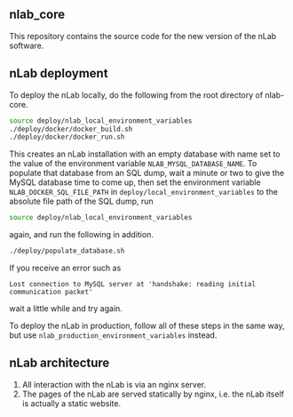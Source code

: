 nlab_core
---------

This repository contains the source code for the new version of the
nLab software.

nLab deployment
---------------

To deploy the nLab locally, do the following from the root directory of
nlab-core.

```bash
source deploy/nlab_local_environment_variables
./deploy/docker/docker_build.sh
./deploy/docker/docker_run.sh
```

This creates an nLab installation with an empty database with name set to the
value of the environment variable `NLAB_MYSQL_DATABASE_NAME`. To populate that
database from an SQL dump, wait a minute or two to give the MySQL database time
to come up, then set the environment variable `NLAB_DOCKER_SQL_FILE_PATH` in
`deploy/local_environment_variables` to the absolute file path of the SQL dump,
run

```bash
source deploy/nlab_local_environment_variables
```

again, and run the following in addition.

```bash
./deploy/populate_database.sh
```

If you receive an error such as

```
Lost connection to MySQL server at 'handshake: reading initial communication packet'
```

wait a little while and try again.

To deploy the nLab in production, follow all of these steps in the same way, but
use `nlab_production_environment_variables` instead.

nLab architecture
-----------------

1. All interaction with the nLab is via an nginx server.
2. The pages of the nLab are served statically by nginx, i.e. the nLab
itself is actually a static website.
